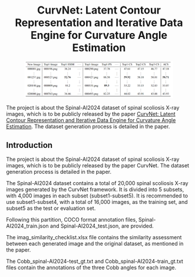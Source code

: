 # <h1 align="center"> CurvNet: Latent Contour Representation and Iterative Data Engine for Curvature Angle Estimation </h1> 

<div align="center">
    <img src="figs/checklist.png" width="80%">
</div>


The project is about the Spinal-AI2024 dataset of spinal scoliosis X-ray images, which is to be publicly released by the paper [CurvNet: Latent Contour Representation and Iterative Data Engine for Curvature Angle Estimation](https://arxiv.org/abs/2411.12604). The dataset generation process is detailed in the paper.




## Introduction
The project is about the Spinal-AI2024 dataset of spinal scoliosis X-ray images, which is to be publicly released by the paper CurvNet. The dataset generation process is detailed in the paper.

The Spinal-AI2024 dataset contains a total of 20,000 spinal scoliosis X-ray images generated by the CurvNet framework. It is divided into 5 subsets, with 4,000 images in each subset (subset1-subset5). It is recommended to use subset1-subset4, with a total of 16,000 images, as the training set, and subset5 as the test or evaluation set.

Following this partition, COCO format annotation files, Spinal-AI2024_train.json and Spinal-AI2024_test.json, are provided.

The imag_similarity_checklist.xlsx file contains the similarity assessment between each generated image and the original dataset, as mentioned in the paper.

The Cobb_spinal-AI2024-test_gt.txt and Cobb_spinal-AI2024-train_gt.txt files contain the annotations of the three Cobb angles for each image.

